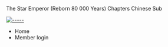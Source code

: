 The Star Emperor (Reborn 80 000 Years) Chapters Chinese Sub

<html>
<head>
<title>Manga</title>
<link rel="stylesheet" href="style.css">
<meta charset="UTF-8">
<meta name="Description" content="This web App is all about Enjoy your Favourite Manga at the same place in a single Clicks.">
</head>
<body>
    <nav id="mainnav">
        <div class="logo">
            <a href="#">
                <img src="TempIcon.png" alt="-----">
            </a>
        </div>
        <ul>
            <li>Home</li>
            <li>Member login</li>
        </ul>
    </nav>



<script src="main.js"></script>
</body>
</html>

